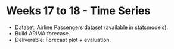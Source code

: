 # Weeks 17 to 18 - Time Series
- Dataset: Airline Passengers dataset (available in statsmodels).
- Build ARIMA forecase.
- Deliverable: Forecast plot + evaluation.